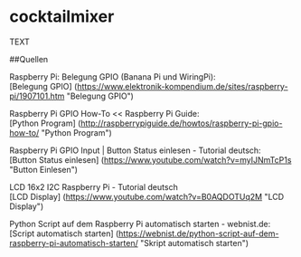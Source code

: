 # cocktailmixer

TEXT

##Quellen

Raspberry Pi: Belegung GPIO (Banana Pi und WiringPi):  
[Belegung GPIO]
(https://www.elektronik-kompendium.de/sites/raspberry-pi/1907101.htm "Belegung GPIO")

Raspberry Pi GPIO How-To << Raspberry Pi Guide:  
[Python Program]
(http://raspberrypiguide.de/howtos/raspberry-pi-gpio-how-to/ "Python Program")

Raspberry Pi GPIO Input | Button Status einlesen - Tutorial deutsch:  
[Button Status einlesen]
(https://www.youtube.com/watch?v=myIJNmTcP1s "Button Einlesen")

LCD 16x2 I2C Raspberry Pi - Tutorial deutsch  
[LCD Display]
(https://www.youtube.com/watch?v=B0AQDOTUq2M "LCD Display")

Python Script auf dem Raspberry Pi automatisch starten - webnist.de:  
[Script automatisch starten]
(https://webnist.de/python-script-auf-dem-raspberry-pi-automatisch-starten/ "Skript automatisch starten")
